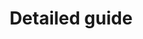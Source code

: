 ---
layout: frontend-template-documentation
sectionKey: Frontend templates
eleventyNavigation:
  parent: Frontend templates
title: Detailed guide
description: Detailed guides tell users the steps they need to take to complete a clearly defined task. They are usually aimed at specialist or professional audiences.
figmaLink:
howItWorks:
  "Use this format for content that is regularly updated, for example if the process to complete a task changes.

  A detailed guide should:

  - answer a specific, task-oriented user need

  - be factual guidance the government has a duty to provide, not advice

  

  ### Audience

  This content is aimed at practitioners, for example teachers or accountants.


  Content containing background information about why a user needs to complete a task or the history behind it should be in a policy paper.


  Consider if the content should be in mainstream guidance instead."
examples:
  0:
    title: Online immigration status (eVisa)
    link: https://www.gov.uk/guidance/online-immigration-status-evisa
  1:
    title: Cost of Living Payments 2023 to 2024
    link: https://www.gov.uk/guidance/cost-of-living-payment
  2:
    title: Using your UK Visas and Immigration account
    link: https://www.gov.uk/guidance/using-your-uk-visas-and-immigration-account
contentDataLink: https://content-data.publishing.service.gov.uk/content?submitted=true&date_range=past-30-days&search_term=&document_type=detailed_guide&organisation_id=all
contentSchema:
  title: detailed_guide
  link: https://docs.publishing.service.gov.uk/content-schemas/detailed_guide.html
contentType:
  title: detailed_guide
  link: https://docs.publishing.service.gov.uk/document-types/detailed_guide.html
publishingApp: whitehall
renderingApp: government frontend
components:
  0:
    componentName: Layout super navigation header
    componentURL: https://components.publishing.service.gov.uk/component-guide/layout_super_navigation_header
    generated: auto
    input:
  1:
    componentName: Contextual breadcrumbs
    componentURL: https://components.publishing.service.gov.uk/component-guide/contextual_breadcrumbs
    generated: auto
    input: Topics taxonomy tags > Change tags
  2:
    componentName: Page title
    componentURL: https://components.publishing.service.gov.uk/component-guide/title
    generated: publisher
    input: Title (required)
  3:
    componentName: Lead paragraph
    componentURL: https://components.publishing.service.gov.uk/component-guide/lead_paragraph
    generated: publisher
    input: Summary (required)
  4:
    componentName: Translation navigation
    componentURL: https://components.publishing.service.gov.uk/component-guide/translation_nav
    generated: publisher
    input: Translations > Add translation
  5:
    componentName: "[Metadata block](https://components.publishing.service.gov.uk/component-guide/metadata) is based on the organisation the publisher has set within Whitehall publisher"
    componentURL:
    generated: publisher
    input: Lead organisations > Lead organisation [i] and Supporting organisations
  6:
    componentName: Single page notification button
    componentURL: https://components.publishing.service.gov.uk/component-guide/single_page_notification_button
    generated: auto
    input:
  7:
    componentName: "[Devolved Nations](https://components.publishing.service.gov.uk/component-guide/devolved_nations) component appears if the option `Applies to all UK nations` is not selected"
    componentURL: 
    generated: publisher
    input: Excluded nations (required)
  8:
    componentName: Contents list with body
    componentURL: https://govuk-government-frontend.herokuapp.com/component-guide/contents_list_with_body
    generated: publisher
    input: Body (required)
  9:
    componentName: Print link
    componentURL: https://components.publishing.service.gov.uk/component-guide/print_link
    generated: auto
    input:
  10:
    componentName: "[Back to top](https://govuk-government-frontend.herokuapp.com/component-guide/back_to_top) - only appears if the page is extremely long"
    componentURL:
    generated: auto
    input:
  11:
    componentName: "[Published dates](https://govuk-government-frontend.herokuapp.com/component-guide/published_dates) is generated if content has been published elsewhere"
    componentURL: 
    generated: publisher
    input: First published date (required)
  12:
    componentName: "[Related navigation](https://components.publishing.service.gov.uk/component-guide/related_navigation) when displayed within [contextual footer](https://components.publishing.service.gov.uk/component-guide/contextual_footer)"
    componentURL:
    generated: publisher
    input: Topical events
  13:
    componentName: "[Related navigation](https://components.publishing.service.gov.uk/component-guide/related_navigation) when displayed within [contextual sidebar](https://components.publishing.service.gov.uk/component-guide/contextual_sidebar)"
    componentURL:
    generated:
    input:
  14:
    componentName: Feedback
    componentURL: https://components.publishing.service.gov.uk/component-guide/feedback
    generated: auto
    input:
  15:
    componentName: Layout footer
    componentURL: https://components.publishing.service.gov.uk/component-guide/layout_footer
    generated: auto
    input: 
insights:
  0:
    title:
    link:
    description:
    date:
issues:
  0:
    title:
    link:
githubIssueLink:
---